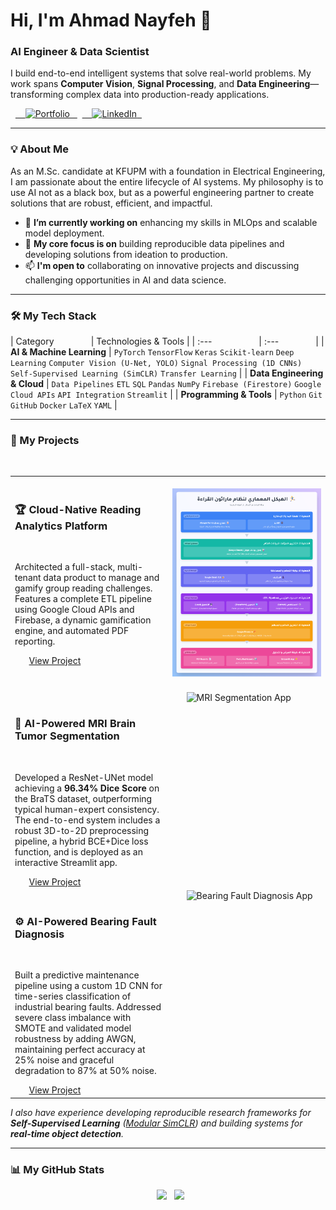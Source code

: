 # Hi, I'm Ahmad Nayfeh 👋
### AI Engineer & Data Scientist

I build end-to-end intelligent systems that solve real-world problems. My work spans **Computer Vision**, **Signal Processing**, and **Data Engineering**—transforming complex data into production-ready applications.

<p align="left">
  <a href="https://ahmadnayfeh.vercel.app" target="_blank">
    <img src="https://img.shields.io/badge/Portfolio-255E63?style=for-the-badge&logo=vercel&logoColor=white" alt="Portfolio"/>
  </a>
  <a href="https://linkedin.com/in/ahmad-nayfeh2000" target="_blank">
    <img src="https://img.shields.io/badge/LinkedIn-0077B5?style=for-the-badge&logo=linkedin&logoColor=white" alt="LinkedIn"/>
  </a>
</p>

---

### 💡 About Me

As an M.Sc. candidate at KFUPM with a foundation in Electrical Engineering, I am passionate about the entire lifecycle of AI systems. My philosophy is to use AI not as a black box, but as a powerful engineering partner to create solutions that are robust, efficient, and impactful.

- 🔭 **I’m currently working on** enhancing my skills in MLOps and scalable model deployment.
- 🌱 **My core focus is on** building reproducible data pipelines and developing solutions from ideation to production.
- 📫 **I'm open to** collaborating on innovative projects and discussing challenging opportunities in AI and data science.

---

### 🛠️ My Tech Stack

| Category               | Technologies & Tools |
| :---                   | :---               |
| **AI & Machine Learning** | `PyTorch` `TensorFlow` `Keras` `Scikit-learn` `Deep Learning` `Computer Vision (U-Net, YOLO)` `Signal Processing (1D CNNs)` `Self-Supervised Learning (SimCLR)` `Transfer Learning` |
| **Data Engineering & Cloud** | `Data Pipelines` `ETL` `SQL` `Pandas` `NumPy` `Firebase (Firestore)` `Google Cloud APIs` `API Integration` `Streamlit` |
| **Programming & Tools** | `Python` `Git` `GitHub` `Docker` `LaTeX` `YAML` |

---

### 🚀 My Projects

<table>
  <tr>
    <td width="50%" valign="top">
      <h3>🏆 Cloud-Native Reading Analytics Platform</h3>
      <p>Architected a full-stack, multi-tenant data product to manage and gamify group reading challenges. Features a complete ETL pipeline using Google Cloud APIs and Firebase, a dynamic gamification engine, and automated PDF reporting.</p>
      <a href="https://github.com/Ahmad-Nayfeh/Reading-Tracker-Dashboard-Cloud" target="_blank">View Project</a>
    </td>
    <td width="50%" valign="top">
            <img src="https://raw.githubusercontent.com/Ahmad-Nayfeh/Reading-Tracker-Dashboard-Cloud/main/images/architecture-diagram.png" alt="Reading Platform Architecture">
    </td>
  </tr>
  <tr>
    <td width="50%" valign="top">
      <h3>🧠 AI-Powered MRI Brain Tumor Segmentation</h3>
      <p>Developed a ResNet-UNet model achieving a <strong>96.34% Dice Score</strong> on the BraTS dataset, outperforming typical human-expert consistency. The end-to-end system includes a robust 3D-to-2D preprocessing pipeline, a hybrid BCE+Dice loss function, and is deployed as an interactive Streamlit app.</p>
      <a href="https://github.com/Ahmad-Nayfeh/MRI-Tumor-Segmentation" target="_blank">View Project</a>
    </td>
    <td width="50%" valign="top">
            <img src="https://raw.githubusercontent.com/Ahmad-Nayfeh/MRI-Tumor-Segmentation/main/assets/streamlit-demo.png" alt="MRI Segmentation App">
    </td>
  </tr>
  <tr>
    <td width="50%" valign="top">
      <h3>⚙️ AI-Powered Bearing Fault Diagnosis</h3>
      <p>Built a predictive maintenance pipeline using a custom 1D CNN for time-series classification of industrial bearing faults. Addressed severe class imbalance with SMOTE and validated model robustness by adding AWGN, maintaining perfect accuracy at 25% noise and graceful degradation to 87% at 50% noise.</p>
      <a href="https://github.com/Ahmad-Nayfeh/AI-Bearing-Diagnosis" target="_blank">View Project</a>
    </td>
    <td width="50%" valign="top">
            <img src="https://raw.githubusercontent.com/Ahmad-Nayfeh/AI-Bearing-Diagnosis/main/assets/streamlit-demo.png" alt="Bearing Fault Diagnosis App">
    </td>
  </tr>
</table>

_I also have experience developing reproducible research frameworks for **Self-Supervised Learning** ([Modular SimCLR](https://github.com/Ahmad-Nayfeh/SimCLR-Augmentation-Analysis-CIFAR-10)) and building systems for **real-time object detection**._

---
### 📊 My GitHub Stats
<p align="center">
  <img width="48%" src="https://github-readme-stats.vercel.app/api?username=Ahmad-Nayfeh&show_icons=true&theme=tokyonight" />
  <img width="48%" src="https://github-readme-stats.vercel.app/api/top-langs/?username=Ahmad-Nayfeh&layout=compact&theme=tokyonight" />
</p>
